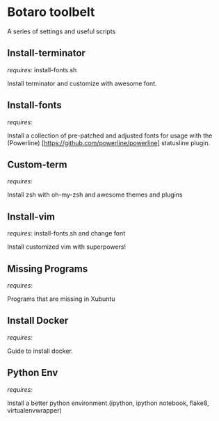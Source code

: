 # Botaro toolbelt

A series of settings and useful scripts

## Install-terminator
*requires:* install-fonts.sh

Install terminator and customize with awesome font.

## Install-fonts
*requires:*

Install a collection of pre-patched and adjusted fonts for usage with the (Powerline) [https://github.com/powerline/powerline] statusline plugin.

## Custom-term
*requires:*

Install zsh with oh-my-zsh and awesome themes and plugins

## Install-vim
*requires:* install-fonts.sh and change font

Install customized vim with superpowers!

## Missing Programs
*requires:*

Programs that are missing in Xubuntu

## Install Docker
*requires:*

Guide to install docker.

## Python Env
*requires:*

Install a better python environment.(ipython, ipython notebook, flake8, virtualenvwrapper)
